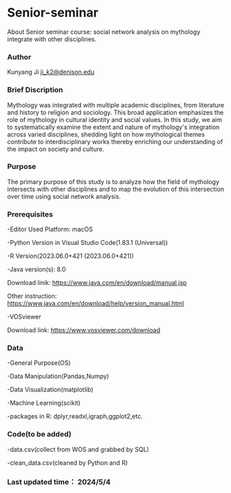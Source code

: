 # Senior-seminar
About Senior seminar course: social network analysis on mythology integrate with other disciplines.

### Author
Kunyang Ji
ji_k2@denison.edu

### Brief Discription
Mythology was integrated with multiple academic disciplines, from literature and history to religion and sociology. This broad application emphasizes the role of mythology in cultural identity and social values. In this study, we aim to systematically examine the extent and nature of mythology's integration across varied disciplines, shedding light on how mythological themes contribute to interdisciplinary works thereby enriching our understanding of the impact on society and culture.


### Purpose
The primary purpose of this study is to analyze how the field of mythology intersects with other disciplines and to map the evolution of this intersection over time using social network analysis.

### Prerequisites
-Editor Used Platform: macOS

-Python Version in Visual Studio Code(1.83.1 (Universal))

-R Version(2023.06.0+421 (2023.06.0+421))

-Java version(s): 8.0

Download linik: https://www.java.com/en/download/manual.jsp

Other instruction: https://www.java.com/en/download/help/version_manual.html

-VOSviewer

Download link: https://www.vosviewer.com/download

### Data
-General Purpose(OS)

-Data Manipulation(Pandas,Numpy)

-Data Visualization(matplotlib)

-Machine Learning(scikit)

-packages in R: dplyr,readxl,igraph,ggplot2,etc.


### Code(to be added)
-data.csv(collect from WOS and grabbed by SQL)

-clean_data.csv(cleaned by Python and R)


### Last updated time： 2024/5/4


